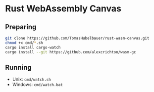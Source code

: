# Rust WebAssembly Canvas

## Preparing

```sh
git clone https://github.com/TomasHubelbauer/rust-wasm-canvas.git
chmod +x cmd/*.sh
cargo install cargo-watch
cargo install --git https://github.com/alexcrichton/wasm-gc
```

## Running

- Unix: `cmd/watch.sh`
- Windows: `cmd/watch.bat`
